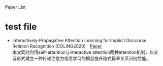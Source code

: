 Paper List

# test file

- Interactively-Propagative Attention Learning for Implicit Discourse Relation Recognition  (COLING2020)　[Paper](https://www.aclweb.org/anthology/2020.coling-main.282)
<br>本文同时利用self-attention与interactive attention两种attention机制，以交互形式建立一种传递注意力信息学习的模型提升隐式篇章关系识别性能。<br>
